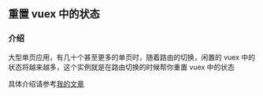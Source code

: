 ## 重置 vuex 中的状态

### 介绍
大型单页应用，有几十个甚至更多的单页时，随着路由的切换，闲置的 vuex 中的状态将越来越多，这个实例就是在路由切换的时候帮你重置 vuex 中的状态

具体介绍请参考[我的文章]()



